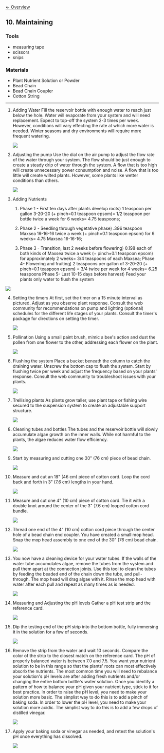 [&larr; Overview](index.md)

## 10. Maintaining

### Tools

* measuring tape
* scissors
* snips

### Materials

* Plant Nutrient Solution or Powder
* Bead Chain
* Bead Chain Coupler
* Cotton String

***

1. Adding Water Fill the reservoir bottle with enough water to reach just below the hole. Water will evaporate from your system and will need replacement. Expect to top-off the system 2-3 times per week. However, conditions will vary effecting the rate at which more water is needed. Winter seasons and dry environments will require more frequent watering.

    ![](images/10_0.jpg)

2. Adjusting the pump Use the dial on the air pump to adjust the flow rate of the water through your system. The flow should be just enough to create a steady drip of water through the system. A flow that is too high will create unnecessary power consumption and noise. A flow that is too little will create wilted plants. However, some plants like wetter conditions than others.

    ![](images/10_1.jpg)

3. Adding Nutrients

    1. Phase 1 - First ten days after plants develop roots) 1 teaspoon per gallon 3-20-20 (+ pinch=0.1 teaspoon epsom)= 1/2 teaspoon per bottle twice a week for 6 weeks= 4.75 teaspoons;

    2. Phase 2 - Seedling through vegetative phase) .396 teaspoon Maxsea 16-16-16 twice a week (+ pinch=0.1 teaspoon epsom) for 6 weeks= 4.75 Maxsea 16-16-16; 

    3. Phase 3 - Transition, last 2 weeks before flowering) 0.198 each of both kinds of Maxsea twice a week (+ pinch=0.1 teaspoon epsom) for approximately 2 weeks= 3/4 teaspoons of each Maxsea; Phase 4- Flowering and fruiting) 2 teaspoons per gallon of 3-20-20 (+ pinch=0.1 teaspoon epsom) = 3/4 twice per week for 4 weeks= 6.25 teaspoons Phase 5- Last 10-15 days before harvest) Feed your plants only water to flush the system

  ![](images/10_2.jpg)

4. Setting the timers At first, set the timer on a 15 minute interval as pictured. Adjust as you observe plant response. Consult the web community for recommendations on pump and lighting (optional) schedules for the different life stages of your plants. Consult the timer's package for directions on setting the timer.

    ![](images/10_3.jpg)

5. Pollination Using a small paint brush, mimic a bee's action and dust the pollen from one flower to the other, addressing each flower on the plant.

    ![](images/10_4.jpg)

6. Flushing the system Place a bucket beneath the column to catch the draining water. Unscrew the bottom cap to flush the system. Start by flushing twice per week and adjust the frequency based on your plants' response. Consult the web community to troubleshoot issues with your plants.

    ![](images/10_5.jpg)

7. Trellising plants As plants grow taller, use plant tape or fishing wire secured to the suspension system to create an adjustable support structure.

    ![](images/10_6.jpg)

8. Cleaning tubes and bottles The tubes and the reservoir bottle will slowly accumulate algae growth on the inner walls. While not harmful to the plants, the algae reduces water flow efficiency.

    ![](images/10_7.jpg)

9. Start by measuring and cutting one 30" (76 cm) piece of bead chain.

    ![](images/10_8.jpg)

10. Measure and cut an 18" (46 cm) piece of cotton cord. Loop the cord back and forth in 3" (7.6 cm) lengths in your hand.

    ![](images/10_9.jpg)

11. Measure and cut one 4" (10 cm) piece of cotton cord. Tie it with a double knot around the center of the 3" (7.6 cm) looped cotton cord bundle.

    ![](images/10_10.jpg)

12. Thread one end of the 4" (10 cm) cotton cord piece through the center hole of a bead chain end coupler. You have created a small mop head. Snap the mop head assembly to one end of the 30" (76 cm) bead chain.

    ![](images/10_11.jpg)

13. You now have a cleaning device for your water tubes. If the walls of the water tube accumulates algae, remove the tubes from the system and pull them apart at the connection joints. Use this tool to clean the tubes by feeding the beaded end of the chain down the tube, and pull-through. The mop head will drag algae with it. Rinse the mop head with water after each pull and repeat as many times as is needed.

    ![](images/10_12.jpg)

14. Measuring and Adjusting the pH levels Gather a pH test strip and the reference card.

    ![](images/10_13.jpg)

15. Dip the testing end of the pH strip into the bottom bottle, fully immersing it in the solution for a few of seconds.

    ![](images/10_14.jpg)

16. Remove the strip from the water and wait 10 seconds. Compare the color of the strip to the closest match on the reference card. The pH of properly balanced water is between 7.0 and 7.5. You want your nutrient solution to be in this range so that the plants' roots can most effectively absorb the nutrients. The most common time you will need to rebalance your solution's pH levels are after adding fresh nutrients and/or changing the entire bottom bottle's water solution. Once you identify a pattern of how to balance your pH given your nutrient type, stick to it for best practice. In order to raise the pH level, you need to make your solution more basic. The simplist way to do this is to add a pinch of baking soda. In order to lower the pH level, you need to make your solution more acidic. The simplist way to do this is to add a few drops of distilled vinegar.

    ![](images/10_15.jpg)

17. Apply your baking soda or vinegar as needed, and retest the solution's pH once everything has dissolved.

    ![](images/10_16.jpg)
